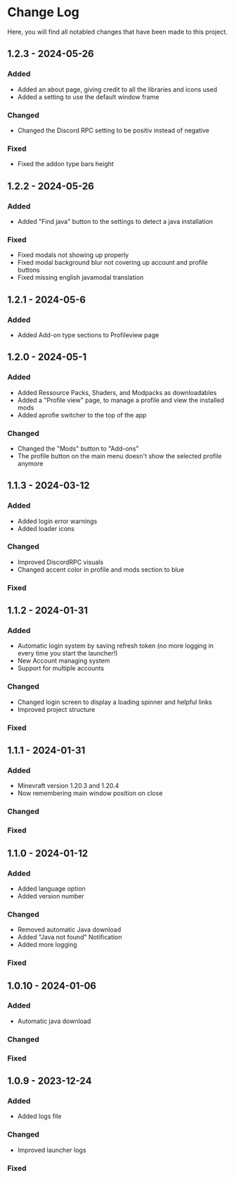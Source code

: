 # Change Log

Here, you will find all notabled changes that have been made to this project.

## 1.2.3 - 2024-05-26

### Added
- Added an about page, giving credit to all the libraries and icons used
- Added a setting to use the default window frame

### Changed
- Changed the Discord RPC setting to be positiv instead of negative

### Fixed
- Fixed the addon type bars height

## 1.2.2 - 2024-05-26

### Added
- Added "Find java" button to the settings to detect a java installation

### Fixed
- Fixed modals not showing up properly
- Fixed modal background blur not covering up account and profile buttons
- Fixed missing english javamodal translation

## 1.2.1 - 2024-05-6

### Added
- Added Add-on type sections to Profileview page

## 1.2.0 - 2024-05-1

### Added
- Added Ressource Packs, Shaders, and Modpacks as downloadables
- Added a "Profile view" page, to manage a profile and view the installed mods
- Added aprofie switcher to the top of the app

### Changed
- Changed the "Mods" button to "Add-ons"
- The profile button on the main menu doesn't show the selected profile anymore

## 1.1.3 - 2024-03-12

### Added
- Added login error warnings
- Added loader icons

### Changed
- Improved DiscordRPC visuals
- Changed accent color in profile and mods section to blue

### Fixed

## 1.1.2 - 2024-01-31

### Added
- Automatic login system by saving refresh token (no more logging in every time you start the launcher!)
- New Account managing system
- Support for multiple accounts

### Changed
- Changed login screen to display a loading spinner and helpful links
- Improved project structure

### Fixed

## 1.1.1 - 2024-01-31

### Added
- Minevraft version 1.20.3 and 1.20.4
- Now remembering main window position on close

### Changed

### Fixed

## 1.1.0 - 2024-01-12

### Added
- Added language option
- Added version number

### Changed
- Removed automatic Java download
- Added "Java not found" Notification
- Added more logging

### Fixed

## 1.0.10 - 2024-01-06

### Added
- Automatic java download

### Changed

### Fixed

## 1.0.9 - 2023-12-24

### Added
- Added logs file

### Changed
- Improved launcher logs

### Fixed